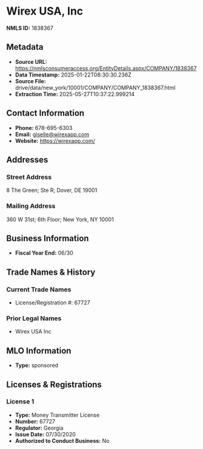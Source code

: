 # Wirex USA, Inc

**NMLS ID:** 1838367

## Metadata
- **Source URL:** https://nmlsconsumeraccess.org/EntityDetails.aspx/COMPANY/1838367
- **Data Timestamp:** 2025-01-22T08:30:30.236Z
- **Source File:** drive/data/new_york/10001/COMPANY/COMPANY_1838367.html
- **Extraction Time:** 2025-05-27T10:37:22.999214

## Contact Information
- **Phone:** 678-695-6303
- **Email:** giselle@wirexapp.com
- **Website:** https://wirexapp.com/

## Addresses
### Street Address
8 The Green; Ste R; Dover, DE 19001

### Mailing Address
360 W 31st; 6th Floor; New York, NY 10001

## Business Information
- **Fiscal Year End:** 06/30

## Trade Names & History
### Current Trade Names
- License/Registration #: 67727

### Prior Legal Names
- Wirex USA Inc

## MLO Information
- **Type:** sponsored

## Licenses & Registrations

### License 1
- **Type:** Money Transmitter License
- **Number:** 67727
- **Regulator:** Georgia
- **Issue Date:** 07/30/2020
- **Authorized to Conduct Business:** No
